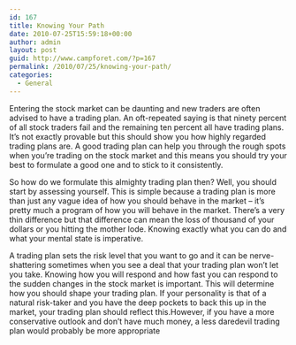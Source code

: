 ```yaml
---
id: 167
title: Knowing Your Path
date: 2010-07-25T15:59:18+00:00
author: admin
layout: post
guid: http://www.campforet.com/?p=167
permalink: /2010/07/25/knowing-your-path/
categories:
  - General
---
```

Entering the stock market can be daunting and new traders are often advised to have a trading plan. An oft-repeated saying is that ninety percent of all stock traders fail and the remaining ten percent all have trading plans. It&#8217;s not exactly provable but this should show you how highly regarded trading plans are. A good trading plan can help you through the rough spots when you&#8217;re trading on the stock market and this means you should try your best to formulate a good one and to stick to it consistently.

So how do we formulate this almighty trading plan then? Well, you should start by assessing yourself. This is simple because a trading plan is more than just any vague idea of how you should behave in the market &#8211; it&#8217;s pretty much a program of how you will behave in the market. There&#8217;s a very thin difference but that difference can mean the loss of thousand of your dollars or you hitting the mother lode. Knowing exactly what you can do and what your mental state is imperative. 

A trading plan sets the risk level that you want to go and it can be nerve-shattering sometimes when you see a deal that your trading plan won&#8217;t let you take. Knowing how you will respond and how fast you can respond to the sudden changes in the stock market is important. This will determine how you should shape your trading plan. If your personality is that of a natural risk-taker and you have the deep pockets to back this up in the market, your trading plan should reflect this.However, if you have a more conservative outlook and don&#8217;t have much money, a less daredevil trading plan would probably be more appropriate